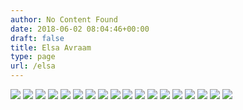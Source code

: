 ```yaml
---
author: No Content Found
date: 2018-06-02 08:04:46+00:00
draft: false
title: Elsa Avraam
type: page
url: /elsa
---
```


![](http://static1.squarespace.com/static/4f3f61bae4b063b909445965/4f79cb5524ac0049011b004f/5b124e71f950b792dfd8e6ab/1527926388961/dual.jpg)
![](http://static1.squarespace.com/static/4f3f61bae4b063b909445965/4f79cb5524ac0049011b004f/5b124e71758d46e0d01dc379/1527926389212/0%25.jpg)
![](http://static1.squarespace.com/static/4f3f61bae4b063b909445965/4f79cb5524ac0049011b004f/5b124e730e2e72ec53a8bb0c/1527926390633/le+vide.jpg)
![](http://static1.squarespace.com/static/4f3f61bae4b063b909445965/4f79cb5524ac0049011b004f/5b124e736d2a73499b3baa6b/1527926391230/mother1.jpg)
![](http://static1.squarespace.com/static/4f3f61bae4b063b909445965/4f79cb5524ac0049011b004f/5b124e768a922da05026a43f/1527926393084/mr+president.jpg)
![](http://static1.squarespace.com/static/4f3f61bae4b063b909445965/4f79cb5524ac0049011b004f/5b124e76aa4a991d9bb3768d/1527926393659/the+critic+poses.jpg)
![](http://static1.squarespace.com/static/4f3f61bae4b063b909445965/4f79cb5524ac0049011b004f/5b124e78575d1fa70d1a765c/1527926394349/the+dance.JPG)
![](http://static1.squarespace.com/static/4f3f61bae4b063b909445965/4f79cb5524ac0049011b004f/5b124e79562fa79a8405b861/1527926394467/tilldeathdouspart.jpeg)
![](http://static1.squarespace.com/static/4f3f61bae4b063b909445965/4f79cb5524ac0049011b004f/5b124e79f950b792dfd8e736/1527926396654/to+parents.jpg)
![](http://static1.squarespace.com/static/4f3f61bae4b063b909445965/4f79cb5524ac0049011b004f/5b124eeb2b6a28afda69453f/1527926511335/eyesshut.jpg)
![](http://static1.squarespace.com/static/4f3f61bae4b063b909445965/4f79cb5524ac0049011b004f/5b124eea70a6adef6955b351/1527926511229/clinical.jpg)
![](http://static1.squarespace.com/static/4f3f61bae4b063b909445965/4f79cb5524ac0049011b004f/5b124eeef950b792dfd8edc9/1527926515870/scream.jpg)
![](http://static1.squarespace.com/static/4f3f61bae4b063b909445965/4f79cb5524ac0049011b004f/5b124eef0e2e72ec53a8c224/1527926516253/trapped.jpg)
![](http://static1.squarespace.com/static/4f3f61bae4b063b909445965/4f79cb5524ac0049011b004f/5b124ef1758d46e0d01dcac0/1527926682947/1.jpg)
![](http://static1.squarespace.com/static/4f3f61bae4b063b909445965/4f79cb5524ac0049011b004f/5b124ef1aa4a991d9bb37d10/1527926682952/window.jpg)
![](http://static1.squarespace.com/static/4f3f61bae4b063b909445965/4f79cb5524ac0049011b004f/5b124ef2758d46e0d01dcac6/1527926682951/2.jpg)
![](http://static1.squarespace.com/static/4f3f61bae4b063b909445965/4f79cb5524ac0049011b004f/5b124ef503ce64a2c10739c3/1527926682950/3.jpg)
![](http://static1.squarespace.com/static/4f3f61bae4b063b909445965/4f79cb5524ac0049011b004f/5b124ef5aa4a991d9bb37d60/1527926682949/4.jpg)

